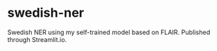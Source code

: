# swedish-ner
Swedish NER using my self-trained model based on FLAIR. Published through Streamlit.io. 
